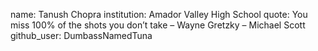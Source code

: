 name: Tanush Chopra 
institution: Amador Valley High School
quote: You miss 100% of the shots you don’t take – Wayne Gretzky – Michael Scott 
github_user: DumbassNamedTuna